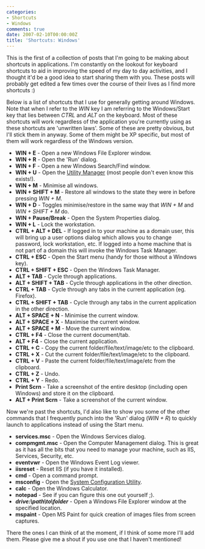 ```yaml
---
categories:
- Shortcuts
- Windows
comments: true
date: 2007-02-10T00:00:00Z
title: 'Shortcuts: Windows'
---
```


This is the first of a collection of posts that I'm going to be making about shortcuts in applications. I'm constantly on the lookout for keyboard shortcuts to aid in improving the speed of my day to day activities, and I thought it'd be a good idea to start sharing them with you. These posts will probably get edited a few times over the course of their lives as I find more shortcuts :)

Below is a list of shortcuts that I use for generally getting around Windows. Note that when I refer to the <em>WIN</em> key I am referring to the Windows/Start key that lies between <em>CTRL</em> and <em>ALT</em> on the keyboard. Most of these shortcuts will work regardless of the application you're currently using as these shortcuts are 'unwritten laws'. Some of these are pretty obvious, but I'll stick them in anyway. Some of them might be XP specific, but most of them will work regardless of the Windows version.
<ul>
<li><strong>WIN + E</strong> - Open a new Windows File Explorer window.</li>
<li><strong>WIN + R</strong> - Open the 'Run' dialog.</li>
<li><strong>WIN + F</strong> - Open a new Windows Search/Find window.</li>
<li><strong>WIN + U</strong> - Open the <a href="http://www.microsoft.com/windowsxp/using/accessibility/openutilitymanager.mspx" title="Windows Utility Manager">Utility Manager</a> (most people don't even know this exists!).</li>
<li><strong>WIN + M</strong> - Minimise all windows.</li>
<li><strong>WIN + SHIFT + M</strong> - Restore all windows to the state they were in before pressing <em>WIN + M.</em></li>
<li><strong>WIN + D</strong> - Toggles minimise/restore in the same way that <em>WIN + M</em> and <em>WIN + SHIFT + M</em> do.</li>
<li><strong>WIN + Pause/Break</strong> - Open the System Properties dialog.</li>
<li><strong>WIN + L</strong> - Lock the workstation.</li>
<li><strong>CTRL + ALT + DEL</strong> - If logged in to your machine as a domain user, this will bring up a user options dialog which allows you to change password, lock workstation, etc. If logged into a home machine that is not part of a domain this will invoke the Windows Task Manager.</li>
<li><strong>CTRL + ESC</strong> - Open the Start menu (handy for those without a Windows key).</li>
<li><strong>CTRL + SHIFT + ESC</strong> - Open the Windows Task Manager.</li>
<li><strong>ALT + TAB</strong> - Cycle through applications.</li>
<li><strong>ALT + SHIFT + TAB</strong> - Cycle through applications in the other direction.</li>
<li><strong>CTRL + TAB</strong> - Cycle through any tabs in the current application (eg. Firefox).</li>
<li><strong>CTRL + SHIFT + TAB</strong> - Cycle through any tabs in the current application in the other direction.</li>
<li><strong>ALT + SPACE + N</strong> - Minimise the current window.</li>
<li><strong>ALT + SPACE + X</strong> - Maximise the current window.</li>
<li><strong>ALT + SPACE + M</strong> - Move the current window.</li>
<li><strong>CTRL + F4</strong> - Close the current document/tab.</li>
<li><strong>ALT + F4</strong> - Close the current application.</li>
<li><strong>CTRL + C</strong> - Copy the current folder/file/text/image/etc to the clipboard.</li>
<li><strong>CTRL + X</strong> - Cut the current folder/file/text/image/etc to the clipboard.</li>
<li><strong>CTRL + V</strong> - Paste the current folder/file/text/image/etc from the clipboard.</li>
<li><strong>CTRL + Z</strong> - Undo.</li>
<li><strong>CTRL + Y</strong> - Redo.</li>
<li><strong>Print Scrn</strong> - Take a screenshot of the entire desktop (including open Windows) and store it on the clipboard.</li>
<li><strong>ALT + Print Scrn</strong> - Take a screenshot of the current window.</li>
</ul>

Now we're past the shortcuts, I'd also like to show you some of the other commands that I frequently punch into the 'Run' dialog (<em>WIN + R</em>) to quickly launch to applications instead of using the Start menu.
<ul>
<li><strong>services.msc</strong> - Open the Windows Services dialog.</li>
<li><strong>compmgmt.msc</strong> - Open the Computer Management dialog. This is great as it has all the bits that you need to manage your machine, such as IIS, Services, Security, etc.</li>
<li><strong>eventvwr</strong> - Open the Windows Event Log viewer.</li>
<li><strong>iisreset</strong> - Reset IIS (if you have it installed).</li>
<li><strong>cmd</strong> - Open a command prompt.</li>
<li><strong>msconfig</strong> - Open the <a href="http://www.microsoft.com/resources/documentation/windows/xp/all/proddocs/en-us/msconfig_usage.mspx" title="System Configuration Utility">System Configuration Utility</a>.</li>
<li><strong>calc</strong> - Open the Windows Calculator.</li>
<li><strong>notepad</strong> - See if you can figure this one out yourself ;).</li>
<li><strong><em>drive:\path\to\folder</em></strong> - Open a Windows File Explorer window at the specified location.</li>
<li><strong>mspaint</strong> - Open MS Paint for quick creation of images files from screen captures.</li>
</ul>

There the ones I can think of at the moment, if I think of some more I'll add them. Please give me a shout if you use one that I haven't mentioned!
